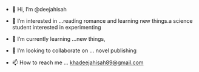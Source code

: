 - 👋 Hi, I’m @deejahisah
- 👀 I’m interested in ...reading romance and learning new things.a science student interested in experimenting 

- 🌱 I’m currently learning ...new things,
- 💞️ I’m looking to collaborate on ... novel publishing 
- 📫 How to reach me ... khadeejahisah89@gmail.com



<!---
deejahisah/deejahisah is a ✨ special ✨ repository because its `README.md` (this file) appears on your GitHub profile.
You can click the Preview link to take a look at your changes.
--->
